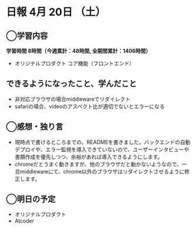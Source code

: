 # 日報  4月 20日 （土）

## ◯学習内容

**学習時間  8時間（今週累計：48時間, 全期間累計：1406時間）**

- オリジナルプロダクト コア機能（フロントエンド）

## できるようになったこと、学んだこと

- 非対応ブラウザの場合middlewareでリダイレクト
- safariの場合、videoのアスペクト比が適切でないとエラーになる

## ◯感想・独り言

- 現時点で書けるところまでの、READMEを書きました。バックエンドの自動デプロイや、エラー監視を導入できていないので、ユーザーインタビューや書類作成を優先しつつ、余裕があれば導入できるようにします。
- chromeだとうまく動きますが、他のブラウザだと動かないようなので、一旦middlewareにて、chrome以外のブラウザはリダイレクトさせるように修正します。

## ◯明日の予定

- オリジナルプロダクト
- Atcoder
